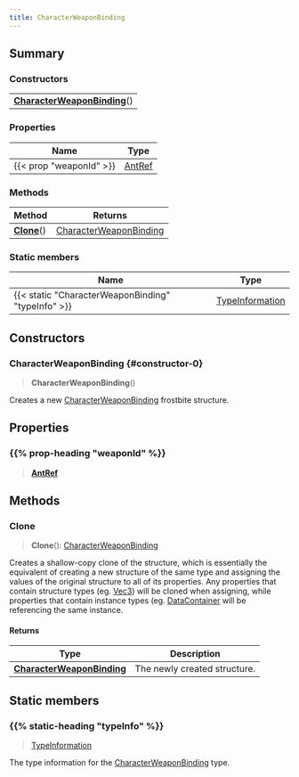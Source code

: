 ```yaml
---
title: CharacterWeaponBinding
---
```



## Summary
### Constructors
| |
| ----------- |
| **[CharacterWeaponBinding](#constructor-0)**() |

### Properties
| Name | Type |
| ---- | ---- |
| {{< prop "weaponId" >}} | [AntRef](/vext/ref/fb/antref) |

### Methods
| Method | Returns |
| ------ | ---- |
| **[Clone](#clone)**() | [CharacterWeaponBinding](/vext/ref/fb/characterweaponbinding) |

### Static members
| Name | Type |
| ---- | ---- |
| {{< static "CharacterWeaponBinding" "typeInfo" >}} | [TypeInformation](/vext/ref/shared/class/typeinformation) |

## Constructors
### CharacterWeaponBinding {#constructor-0}
> **CharacterWeaponBinding**()

Creates a new [CharacterWeaponBinding](/vext/ref/fb/characterweaponbinding) frostbite structure.

## Properties
### {{% prop-heading "weaponId" %}}
> **[AntRef](/vext/ref/fb/antref)**

## Methods
### Clone
> **Clone**(): [CharacterWeaponBinding](/vext/ref/fb/characterweaponbinding)

Creates a shallow-copy clone of the structure, which is essentially the equivalent of creating a new structure of the same type and assigning the values of the original structure to all of its properties. Any properties that contain structure types (eg. [Vec3](/vext/ref/shared/class/vec3)) will be cloned when assigning, while properties that contain instance types (eg. [DataContainer](/vext/ref/shared/class/datacontainer) will be referencing the same instance.

#### Returns
| Type | Description |
| ---- | ----------- |
| **[CharacterWeaponBinding](/vext/ref/fb/characterweaponbinding)** | The newly created structure. |

## Static members
### {{% static-heading "typeInfo" %}}
> [TypeInformation](/vext/ref/shared/class/typeinformation)

The type information for the [CharacterWeaponBinding](/vext/ref/fb/characterweaponbinding) type.

